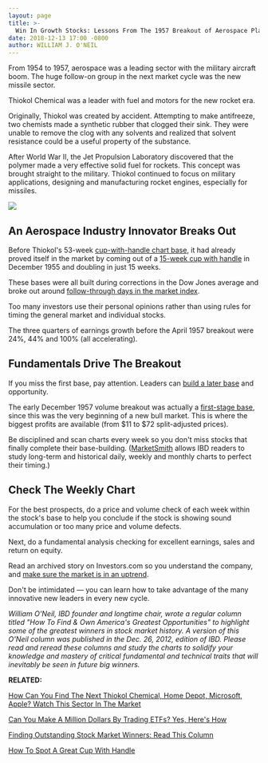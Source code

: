 ```yaml
---
layout: page
title: >-
  Win In Growth Stocks: Lessons From The 1957 Breakout of Aerospace Play Thiokol Chemical
date: 2018-12-13 17:00 -0800
author: WILLIAM J. O'NEIL
---
```





From 1954 to 1957, aerospace was a leading sector with the military aircraft boom. The huge follow-on group in the next market cycle was the new missile sector.




Thiokol Chemical was a leader with fuel and motors for the new rocket era.


Originally, Thiokol was created by accident. Attempting to make antifreeze, two chemists made a synthetic rubber that clogged their sink. They were unable to remove the clog with any solvents and realized that solvent resistance could be a useful property of the substance.


After World War II, the Jet Propulsion Laboratory discovered that the polymer made a very effective solid fuel for rockets. This concept was brought straight to the military. Thiokol continued to focus on military applications, designing and manufacturing rocket engines, especially for missiles.


![](https://www.investors.com/wp-content/uploads/2017/12/IC_a_121217.jpg)


An Aerospace Industry Innovator Breaks Out
------------------------------------------


Before Thiokol's 53-week [cup-with-handle chart base](https://www.investors.com/how-to-invest/investors-corner/the-basics-how-to-analyze-a-stocks-cup-with-handle/), it had already proved itself in the market by coming out of a [15-week cup with handle](https://www.investors.com/how-to-invest/investors-corner/the-basics-how-to-analyze-a-stocks-cup-with-handle/) in December 1955 and doubling in just 15 weeks.


These bases were all built during corrections in the Dow Jones average and broke out around [follow-through days in the market index](https://www.investors.com/how-to-invest/investors-corner/why-you-should-buy-on-the-follow-through-day/).


Too many investors use their personal opinions rather than using rules for timing the general market and individual stocks.


The three quarters of earnings growth before the April 1957 breakout were 24%, 44% and 100% (all accelerating).


Fundamentals Drive The Breakout
-------------------------------


If you miss the first base, pay attention. Leaders can [build a later base](https://www.investors.com/how-to-invest/investors-corner/counting-bases-is-a-crucial-skill-in-playing-long-winning-stock-rallys/) and opportunity.


The early December 1957 volume breakout was actually a [first-stage base](https://www.investors.com/how-to-invest/investors-corner/do-you-know-how-to-count-bases-in-leading-stocks-do-it-to-assess-risk/), since this was the very beginning of a new bull market. This is where the biggest profits are available (from \$11 to \$72 split-adjusted prices).


Be disciplined and scan charts every week so you don't miss stocks that finally complete their base-building. ([MarketSmith](https://marketsmith.investors.com) allows IBD readers to study long-term and historical daily, weekly and monthly charts to perfect their timing.)


Check The Weekly Chart
----------------------


For the best prospects, do a price and volume check of each week within the stock's base to help you conclude if the stock is showing sound accumulation or too many price and volume defects.


Next, do a fundamental analysis checking for excellent earnings, sales and return on equity.


Read an archived story on Investors.com so you understand the company, and [make sure the market is in an uptrend](https://research.investors.com/markettrend.aspx).


Don't be intimidated — you can learn how to take advantage of the many innovative new leaders in every new cycle.


*William O'Neil, IBD founder and longtime chair, wrote a regular column titled "How To Find & Own America's Greatest Opportunities" to highlight some of the greatest winners in stock market history. A version of this O'Neil column was published in the Dec. 26, 2012, edition of IBD. Please read and reread these columns and study the charts to solidify your knowledge and mastery of critical fundamental and technical traits that will inevitably be seen in future big winners.*


**RELATED:**


[How Can You Find The Next Thiokol Chemical, Home Depot, Microsoft, Apple? Watch This Sector In The Market](https://www.investors.com/news/top-ipo-stock-gems-which-new-stocks-next-google/)


[Can You Make A Million Dollars By Trading ETFs? Yes, Here's How](https://www.investors.com/etfs-and-funds/etfs/how-to-trade-etfs-make-a-million-dollars/)


[Finding Outstanding Stock Market Winners: Read This Column](https://www.investors.com/category/stock-lists/stocks-near-a-buy-zone/)


[How To Spot A Great Cup With Handle](http://www.investors.com/how-to-invest/investors-corner/the-basics-how-to-analyze-a-stocks-cup-with-handle/)




